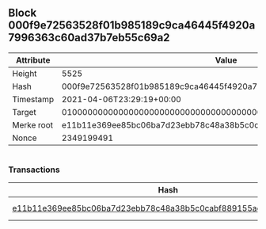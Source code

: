 ## Block 000f9e72563528f01b985189c9ca46445f4920a7996363c60ad37b7eb55c69a2

Attribute | Value
--- | ---
Height | 5525
Hash | 000f9e72563528f01b985189c9ca46445f4920a7996363c60ad37b7eb55c69a2
Timestamp | 2021-04-06T23:29:19+00:00
Target | 0100000000000000000000000000000000000000000000000000000000000000
Merke root | e11b11e369ee85bc06ba7d23ebb78c48a38b5c0cabf889155acef4da0dd74044
Nonce | 2349199491

```

```

### Transactions

Hash | Amount
--- | ---
[e11b11e369ee85bc06ba7d23ebb78c48a38b5c0cabf889155acef4da0dd74044](e11b11e369ee85bc06ba7d23ebb78c48a38b5c0cabf889155acef4da0dd74044.md) | 10.00000000 SKEPTI 
